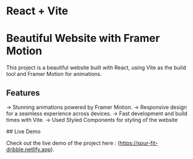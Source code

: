 # React + Vite
# Beautiful Website with Framer Motion

This project is a beautiful website built with React, using Vite as the build tool and Framer Motion for animations.

## Features

-> Stunning animations powered by Framer Motion.
-> Responsive design for a seamless experience across devices.
-> Fast development and build times with Vite.
-> Used Styled Components for styling of the website

 ## Live Demo

Check out the live demo of the project here : (https://spur-fit-dribble.netlify.app).
